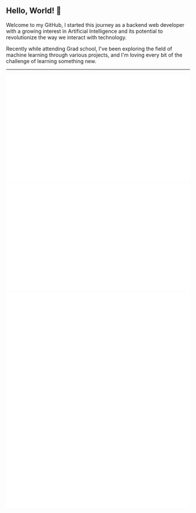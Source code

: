## Hello, World! 👋

Welcome to my GitHub, I started this journey as a backend web developer with a growing interest in Artificial Intelligence and its potential to revolutionize the way we interact with technology.

Recently while attending Grad school, I've been exploring the field of machine learning through various projects, and I'm loving every bit of the challenge of learning something new.

---

![](https://raw.githubusercontent.com/nvd-dev/personal-github-statistics/master/generated/overview.svg#gh-dark-mode-only)
![](https://raw.githubusercontent.com/nvd-dev/personal-github-statistics/master/generated/overview.svg#gh-light-mode-only)
![](https://raw.githubusercontent.com/nvd-dev/personal-github-statistics/master/generated/languages.svg#gh-dark-mode-only)
![](https://raw.githubusercontent.com/nvd-dev/personal-github-statistics/master/generated/languages.svg#gh-light-mode-only)
